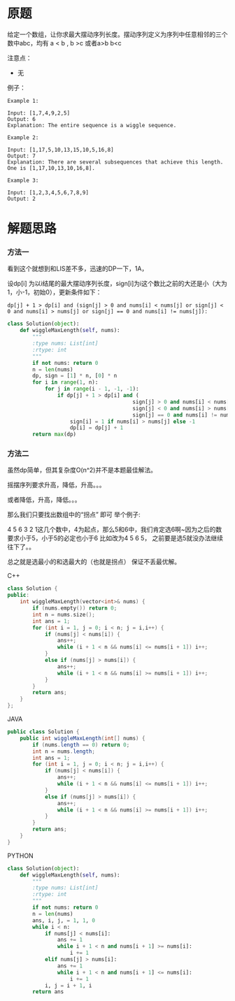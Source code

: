# 原题
给定一个数组，让你求最大摆动序列长度。摆动序列定义为序列中任意相邻的三个数中abc，均有 a < b , b >c 或者a>b b<c

注意点：

  - 无

例子：

```
Example 1:

Input: [1,7,4,9,2,5]
Output: 6
Explanation: The entire sequence is a wiggle sequence.

Example 2:

Input: [1,17,5,10,13,15,10,5,16,8]
Output: 7
Explanation: There are several subsequences that achieve this length. One is [1,17,10,13,10,16,8].

Example 3:

Input: [1,2,3,4,5,6,7,8,9]
Output: 2
```

# 解题思路
### 方法一

看到这个就想到和LIS差不多，迅速的DP一下，1A，

设dp[i] 为以i结尾的最大摆动序列长度，sign[i]为i这个数比之前的大还是小（大为1，小-1，初始0），更新条件如下：

```
dp[j] + 1 > dp[i] and (sign[j] > 0 and nums[i] < nums[j] or sign[j] < 0 and nums[i] > nums[j] or sign[j] == 0 and nums[i] != nums[j]):
```

```python
class Solution(object):
    def wiggleMaxLength(self, nums):
        """
        :type nums: List[int]
        :rtype: int
        """
        if not nums: return 0
        n = len(nums)
        dp, sign = [1] * n, [0] * n
        for i in range(1, n):
            for j in range(i - 1, -1, -1):
                if dp[j] + 1 > dp[i] and (
                                        sign[j] > 0 and nums[i] < nums[j] or
                                        sign[j] < 0 and nums[i] > nums[j] or
                                        sign[j] == 0 and nums[i] != nums[j]):
                    sign[i] = 1 if nums[i] > nums[j] else -1
                    dp[i] = dp[j] + 1
        return max(dp)
```


### 方法二 

虽然dp简单，但其复杂度O(n^2)并不是本题最佳解法。

摇摆序列要求升高，降低，升高。。。

或者降低，升高，降低。。。

那么我们只要找出数组中的“拐点” 即可 举个例子:

4 5 6  3 2 1这几个数中，4为起点，那么5和6中，我们肯定选6啊~因为之后的数要求小于5，小于5的必定也小于6 比如改为4 5 6 5，
之前要是选5就没办法继续往下了。。

总之就是选最小的和选最大的（也就是拐点） 保证不丢最优解。

C++

```c++
class Solution {
public:
	int wiggleMaxLength(vector<int>& nums) {
		if (nums.empty()) return 0;
		int n = nums.size();
		int ans = 1;
		for (int i = 1, j = 0; i < n; j = i,i++) {
			if (nums[j] < nums[i]) {
				ans++;
				while (i + 1 < n && nums[i] <= nums[i + 1]) i++;
			}
			else if (nums[j] > nums[i]) {
				ans++;
				while (i + 1 < n && nums[i] >= nums[i + 1]) i++;
			}
		}
		return ans;
	}
};
```

JAVA
```java
public class Solution {
    public int wiggleMaxLength(int[] nums) {
        if (nums.length == 0) return 0;
		int n = nums.length;
		int ans = 1;
		for (int i = 1, j = 0; i < n; j = i,i++) {
			if (nums[j] < nums[i]) {
				ans++;
				while (i + 1 < n && nums[i] <= nums[i + 1]) i++;
			}
			else if (nums[j] > nums[i]) {
				ans++;
				while (i + 1 < n && nums[i] >= nums[i + 1]) i++;
			}
		}
		return ans;
    }
}
```

PYTHON
```python
class Solution(object):
    def wiggleMaxLength(self, nums):
        """
        :type nums: List[int]
        :rtype: int
        """
        if not nums: return 0
        n = len(nums)
        ans, i, j, = 1, 1, 0
        while i < n:
            if nums[j] < nums[i]:
                ans += 1
                while i + 1 < n and nums[i + 1] >= nums[i]:
                    i += 1
            elif nums[j] > nums[i]:
                ans += 1
                while i + 1 < n and nums[i + 1] <= nums[i]:
                    i += 1
            i, j = i + 1, i
        return ans
```


        

